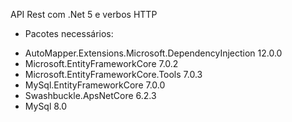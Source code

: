 API Rest com .Net 5 e verbos HTTP
* Pacotes necessários: 
- AutoMapper.Extensions.Microsoft.DependencyInjection 12.0.0
- Microsoft.EntityFrameworkCore 7.0.2
- Microsoft.EntityFrameworkCore.Tools 7.0.3
- MySql.EntityFrameworkCore 7.0.0
- Swashbuckle.ApsNetCore 6.2.3
- MySql 8.0
